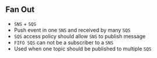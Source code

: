 ## Fan Out

- `SNS` + `SQS`
- Push event in one `SNS` and received by many `SQS`
- `SQS` access policy should allow `SNS` to publish message
- `FIFO SQS` can not be a subscriber to a `SNS`
- Used when one topic should be published to multiple `SQS`
